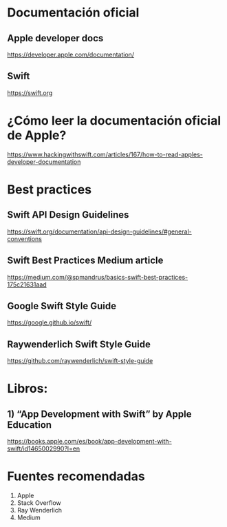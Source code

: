 # Documentación oficial
## Apple developer docs
https://developer.apple.com/documentation/

## Swift
https://swift.org

# ¿Cómo leer la documentación oficial de Apple?
https://www.hackingwithswift.com/articles/167/how-to-read-apples-developer-documentation

# Best practices

## Swift API Design Guidelines
https://swift.org/documentation/api-design-guidelines/#general-conventions

## Swift Best Practices Medium article
https://medium.com/@spmandrus/basics-swift-best-practices-175c21631aad

## Google Swift Style Guide
https://google.github.io/swift/

## Raywenderlich Swift Style Guide
https://github.com/raywenderlich/swift-style-guide

## 

# Libros:
## 1) “App Development with Swift” by Apple Education ###
https://books.apple.com/es/book/app-development-with-swift/id1465002990?l=en

# Fuentes recomendadas
1) Apple
2) Stack Overflow
3) Ray Wenderlich
4) Medium
